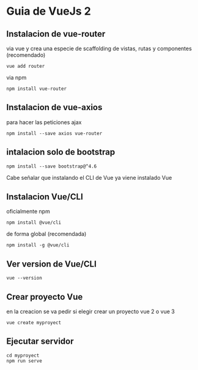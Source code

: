 # Guia de VueJs 2

## Instalacion de vue-router

via vue y crea una especie de scaffolding de vistas, rutas y componentes (recomendado)
```
vue add router
```

via npm
```
npm install vue-router
```

## Instalacion de vue-axios

para hacer las peticiones ajax
```
npm install --save axios vue-router
```

## intalacion solo de bootstrap
```
npm install --save bootstrap@^4.6
```



Cabe señalar que instalando el CLI de Vue ya viene instalado Vue

## Instalacion Vue/CLI 

oficialmente npm
```
npm install @vue/cli
```

de forma global (recomendada)
```
npm install -g @vue/cli
```

## Ver version de Vue/CLI 
```
vue --version
```

## Crear proyecto Vue

en la creacion se va pedir si elegir crear un proyecto vue 2 o vue 3
```
vue create myproyect
```

## Ejecutar servidor
```
cd myproyect
npm run serve
```
